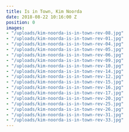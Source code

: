 ```yaml
---
title: Is in Town, Kim Noorda
date: 2018-08-22 10:16:00 Z
position: 0
images:
- "/uploads/kim-noorda-is-in-town-rev-08.jpg"
- "/uploads/kim-noorda-is-in-town-rev-01.jpg"
- "/uploads/kim-noorda-is-in-town-rev-04.jpg"
- "/uploads/kim-noorda-is-in-town-rev-05.jpg"
- "/uploads/kim-noorda-is-in-town-rev-06.jpg"
- "/uploads/kim-noorda-is-in-town-rev-09.jpg"
- "/uploads/kim-noorda-is-in-town-rev-10.jpg"
- "/uploads/kim-noorda-is-in-town-rev-14.jpg"
- "/uploads/kim-noorda-is-in-town-rev-12.jpg"
- "/uploads/kim-noorda-is-in-town-rev-15.jpg"
- "/uploads/kim-noorda-is-in-town-rev-16.jpg"
- "/uploads/kim-noorda-is-in-town-rev-17.jpg"
- "/uploads/kim-noorda-is-in-town-rev-20.jpg"
- "/uploads/kim-noorda-is-in-town-rev-25.jpg"
- "/uploads/kim-noorda-is-in-town-rev-26.jpg"
- "/uploads/kim-noorda-is-in-town-rev-31.jpg"
- "/uploads/kim-noorda-is-in-town-rev-33.jpg"
---
```



